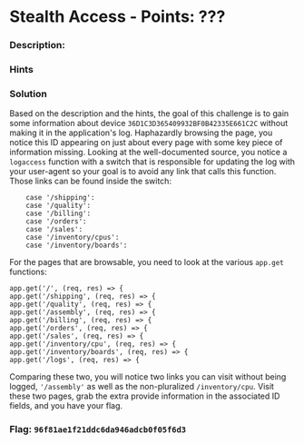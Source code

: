 # Stealth Access - Points: ???

### Description:

<missing since site is down>

### Hints

<missing since site is down>

### Solution

Based on the description and the hints, the goal of this challenge is to gain some information about device `36D1C3D365409932BF0B42335E661C2C` without making it in the application's log. Haphazardly browsing the page, you notice this ID appearing on just about every page with some key piece of information missing. Looking at the well-documented source, you notice a `logaccess` function with a switch that is responsible for updating the log with your user-agent so your goal is to avoid any link that calls this function. Those links can be found inside the switch:
```  switch (req.url) {
    case '/shipping':
    case '/quality':
    case '/billing':
    case '/orders':
    case '/sales':
    case '/inventory/cpus':
    case '/inventory/boards':
```

For the pages that are browsable, you need to look at the various `app.get` functions:

```
app.get('/', (req, res) => {
app.get('/shipping', (req, res) => {
app.get('/quality', (req, res) => {
app.get('/assembly', (req, res) => {
app.get('/billing', (req, res) => {
app.get('/orders', (req, res) => {
app.get('/sales', (req, res) => {
app.get('/inventory/cpu', (req, res) => {
app.get('/inventory/boards', (req, res) => {
app.get('/logs', (req, res) => {
```

Comparing these two, you will notice two links you can visit without being logged, `'/assembly'` as well as the non-pluralized `/inventory/cpu`. Visit these two pages, grab the extra provide information in the associated ID fields, and you have your flag.

### Flag: `96f81ae1f21ddc6da946adcb0f05f6d3`

